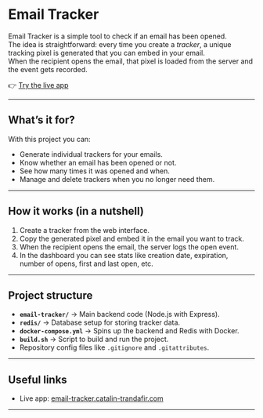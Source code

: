 # Email Tracker

Email Tracker is a simple tool to check if an email has been opened.  
The idea is straightforward: every time you create a *tracker*, a unique tracking pixel is generated that you can embed in your email.  
When the recipient opens the email, that pixel is loaded from the server and the event gets recorded.

👉 [Try the live app](https://email-tracker.catalin-trandafir.com/)

---

## What’s it for?

With this project you can:

- Generate individual trackers for your emails.
- Know whether an email has been opened or not.
- See how many times it was opened and when.
- Manage and delete trackers when you no longer need them.

---

## How it works (in a nutshell)

1. Create a tracker from the web interface.  
2. Copy the generated pixel and embed it in the email you want to track.  
3. When the recipient opens the email, the server logs the open event.  
4. In the dashboard you can see stats like creation date, expiration, number of opens, first and last open, etc.  

---

## Project structure

- **`email-tracker/`** → Main backend code (Node.js with Express).  
- **`redis/`** → Database setup for storing tracker data.  
- **`docker-compose.yml`** → Spins up the backend and Redis with Docker.  
- **`build.sh`** → Script to build and run the project.  
- Repository config files like `.gitignore` and `.gitattributes`.  

---

## Useful links

- Live app: [email-tracker.catalin-trandafir.com](https://email-tracker.catalin-trandafir.com/)  

---
